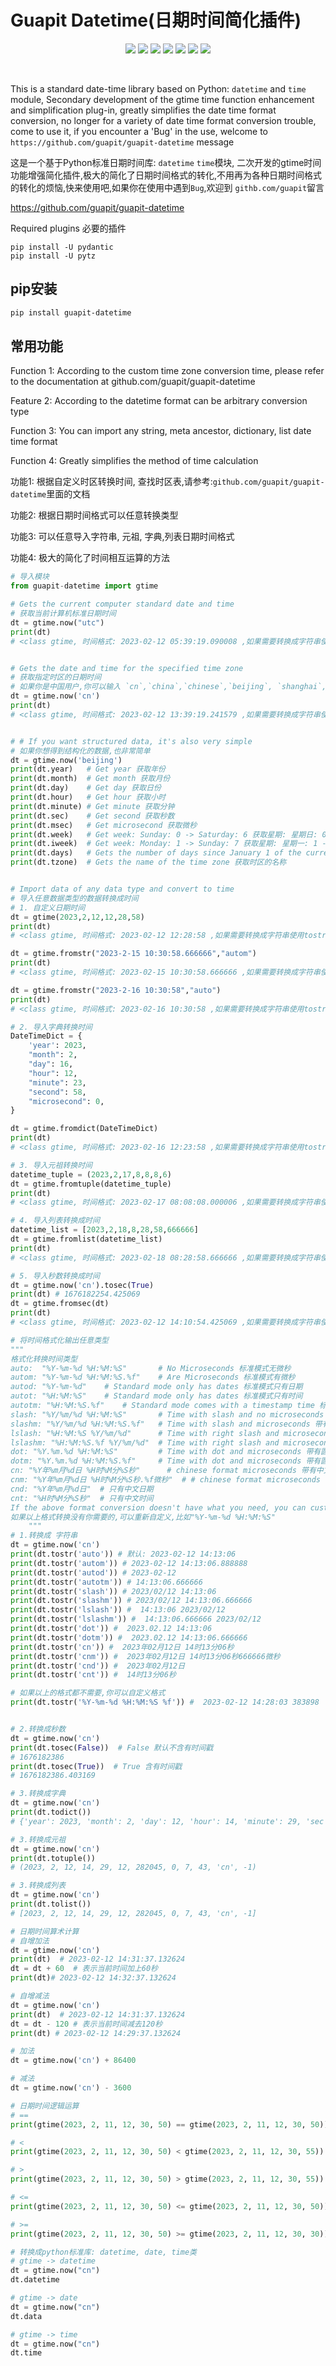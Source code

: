 # Guapit Datetime(日期时间简化插件)

<p align="center">
<a href="#"><img src="https://img.shields.io/badge/Module-guapit--datetime-critical.svg"/></a>
<a href="#"><img src="https://img.shields.io/badge/Language-Python-blue"/></a>
    <a href="#"><img src="https://img.shields.io/badge/Version-0.1.0-f1c232"/></a>
<img src="https://img.shields.io/badge/Author-guapit-ff69b4"/>
<a href="https://www.github.com/guapit"><img src="https://img.shields.io/badge/Github-guapit-success"/></a>
<a href="https://www.gitee.com/guapit"><img src="https://img.shields.io/badge/Gitee-guapit-yellowgreen"/></a>
<a href="#"><img src="https://img.shields.io/badge/E--mail-guapit%40qq.com-yellowgreen"/></a>
</p><br>



   This is a standard date-time library based on Python: `datetime` and `time` module, Secondary development of the gtime time function enhancement and simplification plug-in, greatly simplifies the date time format conversion, no longer for a variety of date time format conversion trouble, come to use it, if you encounter a 'Bug' in the use, welcome to `https://github.com/guapit/guapit-datetime` message

这是一个基于Python标准日期时间库: `datetime` `time`模块, 二次开发的gtime时间功能增强简化插件,极大的简化了日期时间格式的转化,不用再为各种日期时间格式的转化的烦恼,快来使用吧,如果你在使用中遇到`Bug`,欢迎到 `githb.com/guapit`留言

https://github.com/guapit/guapit-datetime

Required plugins 必要的插件

```pthon
pip install -U pydantic
pip install -U pytz
```

## pip安装

```bash
pip install guapit-datetime
```



## 常用功能

Function 1: According to the custom time zone conversion time, please refer to the documentation at github.com/guapit/guapit-datetime

Feature 2: According to the datetime format can be arbitrary conversion type

Function 3: You can import any string, meta ancestor, dictionary, list date time format

Function 4: Greatly simplifies the method of time calculation

功能1: 根据自定义时区转换时间, 查找时区表,请参考:`github.com/guapit/guapit-datetime`里面的文档

功能2: 根据日期时间格式可以任意转换类型

功能3: 可以任意导入字符串, 元祖, 字典,列表日期时间格式

功能4: 极大的简化了时间相互运算的方法

```python
# 导入模块
from guapit-datetime import gtime

# Gets the current computer standard date and time
# 获取当前计算机标准日期时间
dt = gtime.now("utc")
print(dt)
# <class gtime, 时间格式: 2023-02-12 05:39:19.090008 ,如果需要转换成字符串使用tostr()方法 >


# Gets the date and time for the specified time zone
# 获取指定时区的日期时间
# 如果你是中国用户,你可以输入 `cn`,`china`,`chinese`,`beijing`, `shanghai`,`Asia/Shanghai`
dt = gtime.now('cn')
print(dt)
# <class gtime, 时间格式: 2023-02-12 13:39:19.241579 ,如果需要转换成字符串使用tostr()方法 >


# # If you want structured data, it's also very simple
# 如果你想得到结构化的数据,也非常简单
dt = gtime.now('beijing')
print(dt.year)   # Get year 获取年份
print(dt.month)  # Get month 获取月份
print(dt.day)    # Get day 获取日份
print(dt.hour)   # Get hour 获取小时
print(dt.minute) # Get minute 获取分钟
print(dt.sec)    # Get second 获取秒数
print(dt.msec)   # Get microsecond 获取微秒
print(dt.week)   # Get week: Sunday: 0 -> Saturday: 6 获取星期: 星期日: 0 -> 星期六: 6
print(dt.iweek)  # Get week: Monday: 1 -> Sunday: 7 获取星期: 星期一: 1 -> 星期日: 7
print(dt.days)   # Gets the number of days since January 1 of the current year 获取从当前年份 1月1日开始到现在的天数
print(dt.tzone)  # Gets the name of the time zone 获取时区的名称


# Import data of any data type and convert to time
# 导入任意数据类型的数据转换成时间
# 1. 自定义日期时间
dt = gtime(2023,2,12,12,28,58)
print(dt)
# <class gtime, 时间格式: 2023-02-12 12:28:58 ,如果需要转换成字符串使用tostr()方法 >

dt = gtime.fromstr("2023-2-15 10:30:58.666666","autom")
print(dt)
# <class gtime, 时间格式: 2023-02-15 10:30:58.666666 ,如果需要转换成字符串使用tostr()方法 >

dt = gtime.fromstr("2023-2-16 10:30:58","auto")
print(dt)
# <class gtime, 时间格式: 2023-02-16 10:30:58 ,如果需要转换成字符串使用tostr()方法 >

# 2. 导入字典转换时间
DateTimeDict = {
    'year': 2023,
    "month": 2,
    "day": 16,
    "hour": 12,
    "minute": 23,
    "second": 58,
    "microsecond": 0,
}

dt = gtime.fromdict(DateTimeDict)
print(dt)
# <class gtime, 时间格式: 2023-02-16 12:23:58 ,如果需要转换成字符串使用tostr()方法 >

# 3. 导入元祖转换时间
datetime_tuple = (2023,2,17,8,8,8,6)
dt = gtime.fromtuple(datetime_tuple)
print(dt)
# <class gtime, 时间格式: 2023-02-17 08:08:08.000006 ,如果需要转换成字符串使用tostr()方法 >

# 4. 导入列表转换成时间
datetime_list = [2023,2,18,8,28,58,666666]
dt = gtime.fromlist(datetime_list)
print(dt)
# <class gtime, 时间格式: 2023-02-18 08:28:58.666666 ,如果需要转换成字符串使用tostr()方法 >

# 5. 导入秒数转换成时间
dt = gtime.now('cn').tosec(True)
print(dt) # 1676182254.425069
dt = gtime.fromsec(dt)
print(dt)
# <class gtime, 时间格式: 2023-02-12 14:10:54.425069 ,如果需要转换成字符串使用tostr()方法 >

# 将时间格式化输出任意类型
"""
格式化转换时间类型
auto:  "%Y-%m-%d %H:%M:%S"       # No Microseconds 标准模式无微秒
autom: "%Y-%m-%d %H:%M:%S.%f"    # Are Microseconds 标准模式有微秒
autod: "%Y-%m-%d"    # Standard mode only has dates 标准模式只有日期
autot: "%H:%M:%S"    # Standard mode only has dates 标准模式只有时间
autotm: "%H:%M:%S.%f"    # Standard mode comes with a timestamp time 标准模式带有时间戳时间
slash: "%Y/%m/%d %H:%M:%S"       # Time with slash and no microseconds 带有斜杠的时间无微秒
slashm: "%Y/%m/%d %H:%M:%S.%f"   # Time with slash and microseconds 带有斜杠的时间有微秒
lslash: "%H:%M:%S %Y/%m/%d"      # Time with right slash and microseconds 左边时间右边日期带有斜杠的时间无微秒
lslashm: "%H:%M:%S.%f %Y/%m/%d"  # Time with right slash and microseconds 左边时间右边日期带有斜杠的时间有微秒
dot: "%Y.%m.%d %H:%M:%S"         # Time with dot and microseconds 带有圆点的日期时间无微秒
dotm: "%Y.%m.%d %H:%M:%S.%f"     # Time with dot and microseconds 带有圆点的日期时间有微秒
cn: "%Y年%m月%d日 %H时%M分%S秒"      # chinese format microseconds 带有中文标签的日期时间无微秒
cnm: "%Y年%m月%d日 %H时%M分%S秒.%f微秒"  # # chinese format microseconds 带有中文标签的日期时间有微秒
cnd: "%Y年%m月%d日"  # 只有中文日期
cnt: "%H时%M分%S秒"  # 只有中文时间
If the above format conversion doesn't have what you need, you can customize it, for example:  "%Y-%m-%d %H:%M:%S"
如果以上格式转换没有你需要的,可以重新自定义,比如"%Y-%m-%d %H:%M:%S"
    """
# 1.转换成 字符串
dt = gtime.now('cn')
print(dt.tostr('auto')) # 默认: 2023-02-12 14:13:06
print(dt.tostr('autom')) # 2023-02-12 14:13:06.888888
print(dt.tostr('autod')) # 2023-02-12
print(dt.tostr('autotm')) # 14:13:06.666666
print(dt.tostr('slash')) # 2023/02/12 14:13:06
print(dt.tostr('slashm')) # 2023/02/12 14:13:06.666666
print(dt.tostr('lslash')) #  14:13:06 2023/02/12
print(dt.tostr('lslashm')) #  14:13:06.666666 2023/02/12
print(dt.tostr('dot')) #  2023.02.12 14:13:06
print(dt.tostr('dotm')) #  2023.02.12 14:13:06.666666
print(dt.tostr('cn')) #  2023年02月12日 14时13分06秒
print(dt.tostr('cnm')) #  2023年02月12日 14时13分06秒666666微秒
print(dt.tostr('cnd')) #  2023年02月12日
print(dt.tostr('cnt')) #  14时13分06秒

# 如果以上的格式都不需要,你可以自定义格式
print(dt.tostr('%Y-%m-%d %H:%M:%S %f')) #  2023-02-12 14:28:03 383898


# 2.转换成秒数
dt = gtime.now('cn')
print(dt.tosec(False))  # False 默认不含有时间戳
# 1676182386
print(dt.tosec(True))  # True 含有时间戳
# 1676182386.403169

# 3.转换成字典
dt = gtime.now('cn')
print(dt.todict())
# {'year': 2023, 'month': 2, 'day': 12, 'hour': 14, 'minute': 29, 'sec': 12, 'msec': 282045, 'week': 0, 'iweek': 7, 'tzone': 'cn', 'isdst': -1}

# 3.转换成元祖
dt = gtime.now('cn')
print(dt.totuple())
# (2023, 2, 12, 14, 29, 12, 282045, 0, 7, 43, 'cn', -1)

# 3.转换成列表
dt = gtime.now('cn')
print(dt.tolist())
# [2023, 2, 12, 14, 29, 12, 282045, 0, 7, 43, 'cn', -1]

# 日期时间算术计算
# 自增加法
dt = gtime.now('cn')
print(dt)  # 2023-02-12 14:31:37.132624
dt = dt + 60  # 表示当前时间加上60秒
print(dt)# 2023-02-12 14:32:37.132624

# 自增减法
dt = gtime.now('cn')
print(dt)  # 2023-02-12 14:31:37.132624
dt = dt - 120 # 表示当前时间减去120秒
print(dt) # 2023-02-12 14:29:37.132624

# 加法
dt = gtime.now('cn') + 86400

# 减法 
dt = gtime.now('cn') - 3600

# 日期时间逻辑运算
# ==
print(gtime(2023, 2, 11, 12, 30, 50) == gtime(2023, 2, 11, 12, 30, 50)) # True

# <
print(gtime(2023, 2, 11, 12, 30, 50) < gtime(2023, 2, 11, 12, 30, 55)) # True

# >
print(gtime(2023, 2, 11, 12, 30, 50) > gtime(2023, 2, 11, 12, 30, 55)) # False

# <=
print(gtime(2023, 2, 11, 12, 30, 50) <= gtime(2023, 2, 11, 12, 30, 50)) # True

# >=
print(gtime(2023, 2, 11, 12, 30, 50) >= gtime(2023, 2, 11, 12, 30, 30)) # True

# 转换成python标准库: datetime, date, time类
# gtime -> datetime
dt = gtime.now("cn")
dt.datetime

# gtime -> date
dt = gtime.now("cn")
dt.data

# gtime -> time
dt = gtime.now("cn")
dt.time

```
